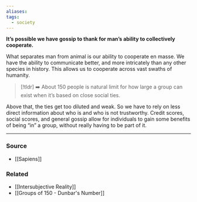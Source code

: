 ```yaml
---
aliases: 
tags:
  - society
---
```

**It’s possible we have gossip to thank for man’s ability to collectively cooperate.**

What separates man from animal is our ability to cooperate en masse. We have the ability to communicate better, and more intricately than any other species in history. This allows us to cooperate across vast swaths of humanity.

> [!tldr] ➡️ About 150 people is natural limit for how large a group can exist when it’s based on close social ties.

Above that, the ties get too diluted and weak. So we have to rely on less direct information about who is and who is not trustworthy. Credit scores, social scores, and general gossip allow for individuals to gain some benefits of being “in” a group, without really having to be part of it.

---

### Source
- [[Sapiens]]

### Related
- [[Intersubjective Reality]]
- [[Groups of 150 - Dunbar's Number]]